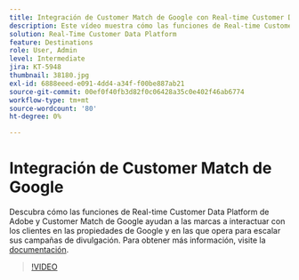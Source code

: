 ```yaml
---
title: Integración de Customer Match de Google con Real-time Customer Data Platform de Adobe
description: Este vídeo muestra cómo las funciones de Real-time Customer Data Platform de Adobe y Customer Match de Google ayudan a las marcas a interactuar con los clientes en las propiedades de Google y en las que opera para escalar sus campañas de divulgación.
solution: Real-Time Customer Data Platform
feature: Destinations
role: User, Admin
level: Intermediate
jira: KT-5948
thumbnail: 38180.jpg
exl-id: 6888eeed-e091-4dd4-a34f-f00be887ab21
source-git-commit: 00ef0f40fb3d82f0c06428a35c0e402f46ab6774
workflow-type: tm+mt
source-wordcount: '80'
ht-degree: 0%

---
```


# Integración de Customer Match de Google

Descubra cómo las funciones de Real-time Customer Data Platform de Adobe y Customer Match de Google ayudan a las marcas a interactuar con los clientes en las propiedades de Google y en las que opera para escalar sus campañas de divulgación. Para obtener más información, visite la [documentación](https://experienceleague.adobe.com/docs/experience-platform/destinations/catalog/advertising/google-customer-match.html).

>[!VIDEO](https://video.tv.adobe.com/v/38180?learn=on)
